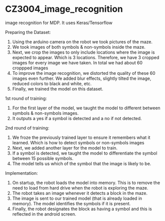 # CZ3004_image_recognition
image recognition for MDP. It uses Keras/Tensorflow

Preparing the Dataset:
  1. Using the arduino camera on the robot we took pictures of the maze.
  2. We took images of both symbols & non-symbols inside the maze.
  3. Next, we crop the images to only include locations where the image is expected to appear. Which is 3 locations. 
      Therefore, we have 3 cropped images for every image we have taken. In total we had about 60 croppped images
  4. To improve the image recognition, we distorted the quality of these 60 images even further. We added blur effects, slightly tilted the image, reduced colors to black and white, etc.
  5. Finally, we trained the model on this dataset.
  
1st round of training:
  1. For the first layer of the model, we taught the model to different between symbols & non-symbols images. 
  2. It outputs a yes if a symbol is detected and a no if not detected.
   
2nd round of training:
  1. We froze the previously trained layer to ensure it remembers what it learned. Which is how to detect symbols or non-symbols images
  2. Next, we added another layer for the model to train. 
  3. If a symbol is detected, we taught the model to differentiate the symbol between 15 possible symbols.
  4. The model tells us which of the symbol that the image is likely to be.
  
Implementation:
  1. On startup, the robot loads the model into memory. This is to remove the need to load from hard drive when the robot is exploring the maze.
  2. The robot takes an image whenever it detects a block in the maze. 
  3. The image is sent to our trained model (that is already loaded in memory). The model identifies the symbols if it is present.
  4. Finally, the robot designates the block as having a symbol and this is reflected in the android screen.
